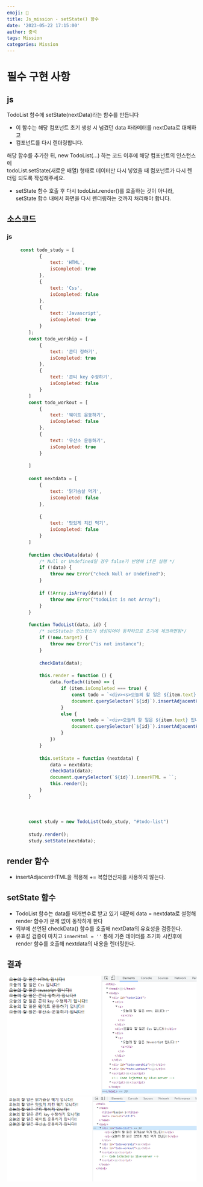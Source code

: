 ```yaml
---
emoji: 📝
title: Js_mission - setState() 함수    
date: '2023-05-22 17:15:00'
author: 중석 
tags: Mission
categories: Mission  
---
```


# 필수 구현 사항 

## js
TodoList 함수에 setState(nextData)라는 함수를 만듭니다
+ 이 함수는 해당 컴포넌트 초기 생성 시 넘겼던 data 파라메터를 nextData로 대체하고 
+ 컴포넌트를 다시 렌더링합니다.
  
해당 함수를 추가한 뒤, new TodoList(...) 하는 코드 이후에 해당 컴포넌트의 인스턴스에    
todoList.setState(새로운 배열) 형태로 데이터만 다시 넣었을 때 컴포넌트가 다시 렌더링 되도록 작성해주세요.

+ setState 함수 호출 후 다시 todoList.render()를 호출하는 것이 아니라,    
  setState 함수 내에서 화면을 다시 렌더링하는 것까지 처리해야 합니다.
 
## 소스코드 


### js 
```js 
     const todo_study = [
            {
                text: 'HTML',
                isCompleted: true
            },
            {
                text: 'Css',
                isCompleted: false
            },
            {
                text: 'Javascript',
                isCompleted: true
            }
        ];
        const todo_worship = [
            {
                text: '콘티 정하기',
                isCompleted: true
            },
            {
                text: '콘티 key 수정하기',
                isCompleted: false
            }
        ]
        const todo_workout = [
            {
                text: '웨이트 운동하기',
                isCompleted: false
            },
            {
                text: '유산소 운동하기',
                isCompleted: true
            }

        ]

        const nextdata = [
            {
                text: '닭가슴살 먹기',
                isCompleted: false
            },

            {
                text: '맛있게 치킨 먹기',
                isCompleted: false
            }
        ]

        function checkData(data) {
            /* Null or Undefined일 경우 false가 반영해 if문 실행 */
            if (!data) {
                throw new Error("check Null or Undefined");
            }

            if (!Array.isArray(data)) {
                throw new Error("todoList is not Array");
            }
        }

        function TodoList(data, id) {
            /* setState는 인스턴스가 생성되어야 동작하므로 초기에 체크하면됨*/
            if (!new.target) {
                throw new Error("is not instance");
            }

            checkData(data);

            this.render = function () {
                data.forEach((item) => {
                    if (item.isCompleted === true) {
                        const todo = `<div><s>오늘의 할 일은 ${item.text} 입니다!!<s></div>`;
                        document.querySelector(`${id}`).insertAdjacentHTML("beforeend", todo)
                    }
                    else {
                        const todo = `<div>오늘의 할 일은 ${item.text} 입니다!!</div>`;
                        document.querySelector(`${id}`).insertAdjacentHTML("beforeend", todo)
                    }
                })
            }

            this.setState = function (nextdata) {
                data = nextdata;
                checkData(data);
                document.querySelector(`${id}`).innerHTML = ``;
                this.render();
            }
        }



        const study = new TodoList(todo_study, "#todo-list")

        study.render();
        study.setState(nextdata);
``` 

## render 함수
+ insertAdjacentHTML을 적용해 += 복합연산자를 사용하지 않는다. 
    
## setState 함수   
+ TodoList 함수는 data를 매개변수로 받고 있기 때문에 data = nextdata로 설정해    
  render 함수가 문제 없이 동작하게 한다 
+ 외부에 선언된 checkData() 함수를 호출해 nextData의 유효성을 검증한다. 
+ 유효성 검증이 마치고 `innerHtml = ''` 통해 기존 데이터를 초기화 시킨후에    
  render 함수를 호출해 nextdata의 내용을 렌더링한다. 

## 결과 
![결과5-1](mission_result\result_5.1.png) 
![결과5-2](mission_result\result_5.2.png) 
```toc
``` 